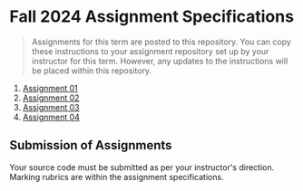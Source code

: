 # Fall 2024 Assignment Specifications
> Assignments for this term are posted to this repository. You can copy these instructions to your assignment repository set up by your instructor for this term. However, any updates to the instructions will be placed within this repository.

1. [Assignment 01](#)
1. [Assignment 02](#)
1. [Assignment 03](#)
1. [Assignment 04](#)

## Submission of Assignments
Your source code must be submitted as per your instructor's direction. Marking rubrics are within the assignment specifications.
